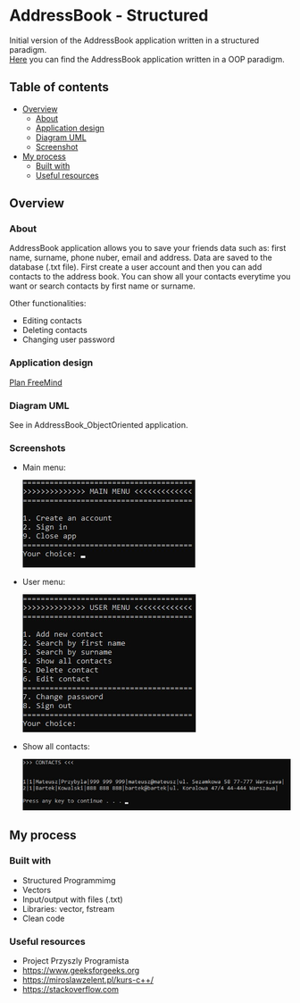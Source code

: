 # AddressBook - Structured

Initial version of the AddressBook application written in a structured paradigm.\
[Here](https://github.com/mateusz-przybyla/AddressBook_ObjectOriented) you can find the AddressBook application written in a OOP paradigm.

## Table of contents

- [Overview](#overview)
  - [About](#about)
  - [Application design](#plan-freemind)
  - [Diagram UML](#diagram-uml)
  - [Screenshot](#screenshot)
- [My process](#my-process)
  - [Built with](#built-with)
  - [Useful resources](#useful-resources)

## Overview

### About

AddressBook application allows you to save your friends data such as: first name, surname, phone nuber, email and address.
Data are saved to the database (.txt file).
First create a user account and then you can add contacts to the address book.
You can show all your contacts everytime you want or search contacts by first name or surname.

Other functionalities:

- Editing contacts
- Deleting contacts
- Changing user password

### Application design

[Plan FreeMind](https://github.com/mateusz-przybyla/AddressBook_Structured/blob/master/AddressBook_Plan-FreeMind.pdf)

### Diagram UML

See in AddressBook_ObjectOriented application.

### Screenshots

- Main menu:

  ![](./images/main_menu.jpg)

- User menu:

  ![](./images/user_menu.jpg)

- Show all contacts:

  ![](./images/contacts.jpg)

## My process

### Built with

- Structured Programmimg
- Vectors
- Input/output with files (.txt)
- Libraries: vector, fstream
- Clean code

### Useful resources

- Project Przyszly Programista
- https://www.geeksforgeeks.org
- https://miroslawzelent.pl/kurs-c++/
- https://stackoverflow.com
